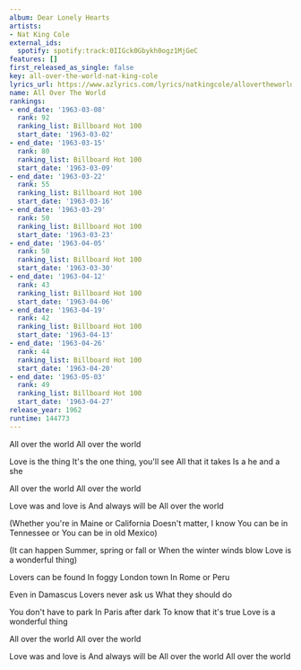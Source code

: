 ```yaml
---
album: Dear Lonely Hearts
artists:
- Nat King Cole
external_ids:
  spotify: spotify:track:0IIGck0Gbykh0ogz1MjGeC
features: []
first_released_as_single: false
key: all-over-the-world-nat-king-cole
lyrics_url: https://www.azlyrics.com/lyrics/natkingcole/allovertheworld.html
name: All Over The World
rankings:
- end_date: '1963-03-08'
  rank: 92
  ranking_list: Billboard Hot 100
  start_date: '1963-03-02'
- end_date: '1963-03-15'
  rank: 80
  ranking_list: Billboard Hot 100
  start_date: '1963-03-09'
- end_date: '1963-03-22'
  rank: 55
  ranking_list: Billboard Hot 100
  start_date: '1963-03-16'
- end_date: '1963-03-29'
  rank: 50
  ranking_list: Billboard Hot 100
  start_date: '1963-03-23'
- end_date: '1963-04-05'
  rank: 50
  ranking_list: Billboard Hot 100
  start_date: '1963-03-30'
- end_date: '1963-04-12'
  rank: 43
  ranking_list: Billboard Hot 100
  start_date: '1963-04-06'
- end_date: '1963-04-19'
  rank: 42
  ranking_list: Billboard Hot 100
  start_date: '1963-04-13'
- end_date: '1963-04-26'
  rank: 44
  ranking_list: Billboard Hot 100
  start_date: '1963-04-20'
- end_date: '1963-05-03'
  rank: 49
  ranking_list: Billboard Hot 100
  start_date: '1963-04-27'
release_year: 1962
runtime: 144773
---
```

All over the world
All over the world

Love is the thing
It's the one thing, you'll see
All that it takes
Is a he and a she

All over the world
All over the world

Love was and love is
And always will be
All over the world

(Whether you're in
Maine or California
Doesn't matter, I know
You can be in Tennessee or
You can be in old Mexico)

(It can happen
Summer, spring or fall or
When the winter winds blow
Love is a wonderful thing)

Lovers can be found
In foggy London town
In Rome or Peru

Even in Damascus
Lovers never ask us
What they should do

You don't have to park
In Paris after dark
To know that it's true
Love is a wonderful thing

All over the world
All over the world

Love was and love is
And always will be
All over the world
All over the world
